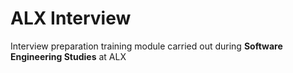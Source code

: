 # ALX Interview
Interview preparation training module carried out during **Software Engineering Studies** at ALX

